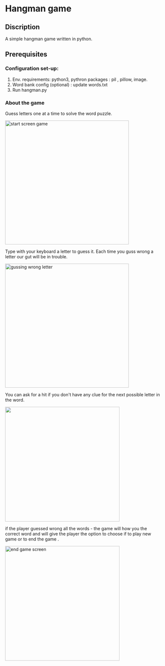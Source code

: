 # Hangman game

## Discription 
 A simple hangman game written in python.

## Prerequisites
### Configuration set-up:
 1. Env. requirements: python3,  pythron packages : pil , pillow, image.
 2. Word bank config (optional) : update words.txt 
 3. Run hangman.py 

### About the game
 Guess letters one at a time to solve the word puzzle.
 
<img width="400" alt="start screen game" src="https://user-images.githubusercontent.com/43312651/56271354-01870c00-6101-11e9-9616-63904054b503.PNG">

Type with your keyboard a letter to guess it. Each time you guss wrong a letter our gut will be in trouble.

<img width="400" alt="gussing wrong letter" src="https://user-images.githubusercontent.com/43312651/56271391-15327280-6101-11e9-84f3-26ed739cddba.PNG">

You can ask for a hit if you don't have any clue for the next possible letter in the word.

<img width="370" src = "https://user-images.githubusercontent.com/43312651/56271565-7a866380-6101-11e9-8dc1-8f3c5997f3d7.PNG">

if the player guessed wrong all the words - the game will how you the correct word and will give the player the option to choose if to play new game or to end the game .

<img width="370" alt="end game screen" src="https://user-images.githubusercontent.com/43312651/56271724-d4872900-6101-11e9-9752-246818bc33b4.PNG">
